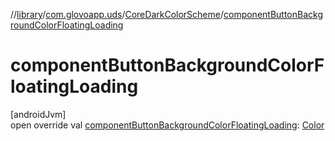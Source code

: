//[library](../../../index.md)/[com.glovoapp.uds](../index.md)/[CoreDarkColorScheme](index.md)/[componentButtonBackgroundColorFloatingLoading](component-button-background-color-floating-loading.md)

# componentButtonBackgroundColorFloatingLoading

[androidJvm]\
open override val [componentButtonBackgroundColorFloatingLoading](component-button-background-color-floating-loading.md): [Color](https://developer.android.com/reference/kotlin/androidx/compose/ui/graphics/Color.html)
